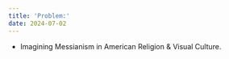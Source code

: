 ```yaml
---
title: 'Problem:'
date: 2024-07-02
---
```

- Imagining Messianism in American Religion & Visual Culture.
